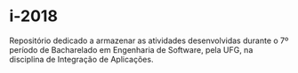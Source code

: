 # i-2018
Repositório dedicado a armazenar as atividades desenvolvidas durante o 7º período de Bacharelado em Engenharia de Software, pela UFG, na disciplina de Integração de Aplicações.
